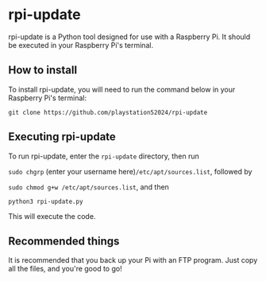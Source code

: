 # rpi-update

rpi-update is a Python tool designed for use with a Raspberry Pi. It should be executed in your Raspberry Pi's terminal.
## How to install

To install rpi-update, you will need to run the command below in your Raspberry Pi's terminal:

`git clone https://github.com/playstation52024/rpi-update`

## Executing rpi-update

To run rpi-update, enter the `rpi-update` directory, then run

`sudo chgrp` (enter your username here)` /etc/apt/sources.list `, followed by

`sudo chmod g+w /etc/apt/sources.list`, and then

`python3 rpi-update.py`

This will execute the code.

## Recommended things

It is recommended that you back up your Pi with an FTP program. Just copy all the files, and you're good to go!
